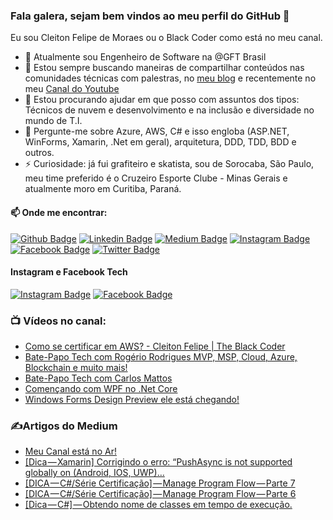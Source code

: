 ### Fala galera, sejam bem vindos ao meu perfil do GitHub 👋

Eu sou Cleiton Felipe de Moraes ou o Black Coder como está no meu canal.

- 🔭 Atualmente sou Engenheiro de Software na @GFT Brasil
- 👯 Estou sempre buscando maneiras de compartilhar conteúdos nas comunidades técnicas com palestras, no [meu blog](https://medium.com/@cleiton_felipe) e recentemente no meu
  [Canal do Youtube](https://www.youtube.com/c/CleitonFelipeTheBlackCoder)
- 🤔 Estou procurando ajudar em que posso com assuntos dos tipos: Técnicos de nuvem e desenvolvimento e na inclusão e diversidade no mundo de T.I.
- 💬 Pergunte-me sobre Azure, AWS, C# e isso engloba (ASP.NET, WinForms, Xamarin, .Net em geral), arquitetura, DDD, TDD, BDD e outros.
- ⚡ Curiosidade: já fui grafiteiro e skatista, sou de Sorocaba, São Paulo, meu time preferido é o Cruzeiro Esporte Clube - Minas Gerais e atualmente moro em Curitiba, Paraná.

#### 📫 Onde me encontrar:
[![Github Badge](https://img.shields.io/badge/-Github-000?style=flat-square&logo=Github&logoColor=white&link=https://github.com/cleitonfelipe)](https://github.com/cleitonfelipe) [![Linkedin Badge](https://img.shields.io/badge/-LinkedIn-blue?style=flat-square&logo=Linkedin&logoColor=white&link=https://www.linkedin.com/in/cleiton-felipe-moraes-47555720/)](https://www.linkedin.com/in/cleiton-felipe-moraes-47555720/) [![Medium Badge](https://img.shields.io/badge/-Medium-000000?style=flat-square&labelColor=000000&logo=medium&logoColor=white&link=https://medium.com/@cleiton_felipe)](https://medium.com/@cleiton_felipe) [![Instagram Badge](https://img.shields.io/badge/-Instagram-C13584?style=flat-square&labelColor=C13584&logo=instagram&logoColor=white&link=https://www.instagram.com/cleiton_felipe/)](https://www.instagram.com/cleiton_felipe/) [![Facebook Badge](https://img.shields.io/badge/-Facebook-blue?style=flat-square&labelColor=blue&logo=facebook&logoColor=white&link=https://www.facebook.com/cleitonfelipedemoraes/)](https://www.facebook.com/cleitonfelipedemoraes/) [![Twitter Badge](https://img.shields.io/badge/-Twitter-blue?style=flat-square&labelColor=blue&logo=twitter&logoColor=white&link=https://twitter.com/cleiton_felipe)](https://twitter.com/cleiton_felipe) 

#### Instagram e Facebook Tech
[![Instagram Badge](https://img.shields.io/badge/-Instagram-C13584?style=flat-square&labelColor=C13584&logo=instagram&logoColor=white&link=https://www.instagram.com/the_black_coder/)](https://www.instagram.com/the_black_coder/) [![Facebook Badge](https://img.shields.io/badge/-Facebook-blue?style=flat-square&labelColor=blue&logo=facebook&logoColor=white&link=https://www.facebook.com/cleitonfmoraes/)](https://www.facebook.com/cleitonfmoraes/)

### 📺 Vídeos no canal:
<!-- YOUTUBE:START -->
- [Como se certificar em AWS? - Cleiton Felipe | The Black Coder](https://www.youtube.com/watch?v=rO5L2jyUbQc)
- [Bate-Papo Tech com Rogério Rodrigues MVP, MSP, Cloud, Azure, Blockchain e muito mais!](https://www.youtube.com/watch?v=3BhCMTGuJZI)
- [Bate-Papo Tech com Carlos Mattos](https://www.youtube.com/watch?v=61zKdI18CGw)
- [Començando com WPF no .Net Core](https://www.youtube.com/watch?v=R-nPvBVL11A)
- [Windows Forms Design Preview ele está chegando!](https://www.youtube.com/watch?v=8qYbJGnIhRg)
<!-- YOUTUBE:END -->

### ✍Artigos do Medium
<!-- MEDIUM:START -->
- [Meu Canal está no Ar!](https://medium.com/@cleiton_felipe/meu-canal-est%C3%A1-no-ar-2f0bc0ede9dc?source=rss-9d79156957e6------2)
- [[Dica — Xamarin] Corrigindo o erro: “PushAsync is not supported globally on (Android, IOS, UWP)…](https://medium.com/@cleiton_felipe/dica-xamarin-corrigindo-o-erro-pushasync-is-not-supported-globally-on-android-ios-uwp-31724895bcfe?source=rss-9d79156957e6------2)
- [[DICA — C#/Série Certificação] — Manage Program Flow — Parte 7](https://medium.com/@cleiton_felipe/dica-c-s%C3%A9rie-certifica%C3%A7%C3%A3o-manage-program-flow-parte-7-df1f2c551a5b?source=rss-9d79156957e6------2)
- [[DICA — C#/Série Certificação] — Manage Program Flow — Parte 6](https://medium.com/@cleiton_felipe/dica-c-s%C3%A9rie-certifica%C3%A7%C3%A3o-manage-program-flow-parte-6-4dc61ccc9d6e?source=rss-9d79156957e6------2)
- [[Dica — C#] — Obtendo nome de classes em tempo de execução.](https://medium.com/@cleiton_felipe/dica-c-obtendo-nome-de-classes-em-tempo-de-execu%C3%A7%C3%A3o-eb4cacb06347?source=rss-9d79156957e6------2)
<!-- MEDIUM:END -->

<!--

- 🔭 I’m currently working on @GFT Brazil
- 🌱 I’m currently learning Cloud Computing
- 👯 I’m looking to collaborate on ...
- 🤔 I’m looking for help with ...
- 💬 Ask me about Azure, AWS, C#, Xamarin, DDD, TDD, BDD and others.
- 📫 How to reach me: ...
- ⚡ Fun fact: I've been a graffiti artist and skateboarder, I'm from Sorocaba, São Paulo, my favorite team is Cruzeiro Esporte Clube - Minas Gerais and currently live in Curitiba, Paraná
  -->
